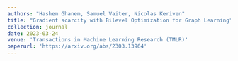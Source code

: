 ```yaml
---
authors: "Hashem Ghanem, Samuel Vaiter, Nicolas Keriven"
title: "Gradient scarcity with Bilevel Optimization for Graph Learning"
collection: journal
date: 2023-03-24
venue: 'Transactions in Machine Learning Research (TMLR)'
paperurl: 'https://arxiv.org/abs/2303.13964'
---
```

